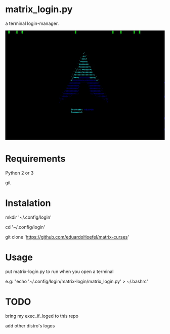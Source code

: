 matrix_login.py
=============

a terminal login-manager.

![DEMO](demo.gif)

# Requirements
Python 2 or 3

git

# Instalation
mkdir '~/.config/login'

cd '~/.config/login'

git clone 'https://github.com/eduardoHoefel/matrix-curses'

# Usage
put matrix-login.py to run when you open a terminal

e.g: "echo '~/.config/login/matrix-login/matrix_login.py' > ~/.bashrc"

# TODO
bring my exec_if_loged to this repo

add other distro's logos
